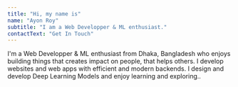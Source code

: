 ```yaml
---
title: "Hi, my name is"
name: "Ayon Roy"
subtitle: "I am a Web Developper & ML enthusiast."
contactText: "Get In Touch"
---
```


I'm a Web Developper & ML enthusiast from Dhaka, Bangladesh who enjoys building things that creates impact on people, that helps others. I develop websites and web apps with efficient and modern backends. I design and develop Deep Learning Models and enjoy learning and exploring..
